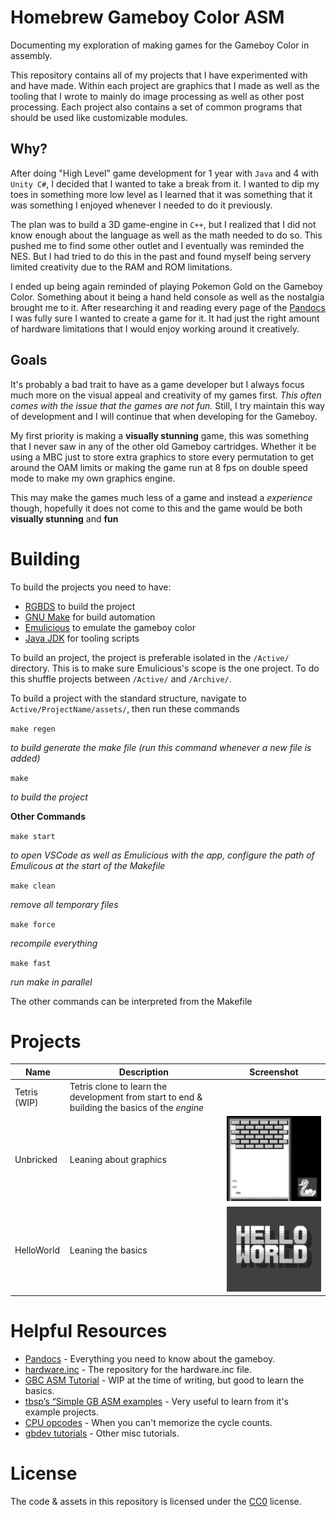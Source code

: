 # Homebrew Gameboy Color ASM

Documenting my exploration of making games for the Gameboy Color in assembly.


This repository contains all of my projects that I have experimented with and have made. Within each project are graphics that I made as well as the tooling that I wrote to mainly do image processing as well as other post processing. Each project also contains a set of common programs that should be used like customizable modules.

## Why?

After doing "High Level" game development for 1 year with `Java` and 4 with `Unity C#`, I decided that I wanted to take a break from it. I wanted to dip my toes in something more low level as I learned that it was something that it was something I enjoyed whenever I needed to do it previously. 

The plan was to build a 3D game-engine in `C++`, but I realized that I did not know enough about the language as well as the math needed to do so. This pushed me to find some other outlet and I eventually was reminded the NES. But I had tried to do this in the past and found myself being servery limited creativity due to the RAM and ROM limitations. 

I ended up being again reminded of playing Pokemon Gold on the Gameboy Color. Something about it being a hand held console as well as the nostalgia brought me to it. After researching it and reading every page of the [Pandocs](https://gbdev.io/pandocs/) I was fully sure I wanted to create a game for it. It had just the right amount of hardware limitations that I would enjoy working around it creatively.

## Goals

It's probably a bad trait to have as a game developer but I always focus much more on the visual appeal and creativity of my games first. *This often comes with the issue that the games are not fun.* Still, I try maintain this way of development and I will continue that when developing for the Gameboy.

My first priority is making a **visually stunning** game, this was something that I never saw in any of the other old Gameboy cartridges. Whether it be using a MBC just to store extra graphics to store every permutation to get around the OAM limits or making the game run at 8 fps on double speed mode to make my own graphics engine.

This may make the games much less of a game and instead a *experience* though, hopefully it does not come to this and the game would be both **visually stunning** and **fun**

# Building

To build the projects you need to have:
- [RGBDS](https://rgbds.gbdev.io/install/) to build the project
- [GNU Make](https://www.gnu.org/software/make/) for build automation
- [Emulicious](https://emulicious.net/downloads/) to emulate the gameboy color
- [Java JDK](https://www.oracle.com/java/technologies/downloads/) for tooling scripts

To build an project, the project is preferable isolated in the `/Active/` directory. This is to make sure Emulicious's scope is the one project. To do this shuffle projects between `/Active/` and `/Archive/`.

To build a project with the standard structure, navigate to `Active/ProjectName/assets/`, then run these commands

`make regen` 

*to build generate the make file (run this command whenever a new file is added)*

`make` 

*to build the project*

**Other Commands**

`make start` 

*to open VSCode as well as Emulicious with the app, configure the path of Emulicous at the start of the Makefile*

`make clean` 

*remove all temporary files*

`make force` 

*recompile everything*

`make fast` 

*run make in parallel*

The other commands can be interpreted from the Makefile

# Projects
| Name                           | Description                                                           | Screenshot                                                                                                                                |
|----------------------|-----------------------------------------------------------------------|-------------------------------------------------------------------------------------------------------------------------------------------|
|Tetris (WIP)       | Tetris clone to learn the development from start to end & building the basics of the *engine*                                        |
|Unbricked       | Leaning about graphics                                        |![Unbricked](https://github.com/sun3matthew/GameBoyDevelopment/blob/main/Images/Unbricked.png?raw=true)              |
|HelloWorld       | Leaning the basics                                         |![HelloWorld](https://github.com/sun3matthew/GameBoyDevelopment/blob/main/Images/HelloWorld.png?raw=true)              |

# Helpful Resources

- [Pandocs](https://gbdev.io/pandocs/) - Everything you need to know about the gameboy.
- [hardware.inc](https://github.com/gbdev/hardware.inc) - The repository for the hardware.inc file.
- [GBC ASM Tutorial](https://gbdev.io/gb-asm-tutorial/index) - WIP at the time of writing, but good to learn the basics.
- [tbsp’s “Simple GB ASM examples](https://github.com/tbsp/simple-gb-asm-examples) - Very useful to learn from it's example projects.
- [CPU opcodes](https://rgbds.gbdev.io/docs/v0.6.1/gbz80.7/) - When you can't memorize the cycle counts.
- [gbdev tutorials](https://gbdev.gg8.se/wiki/articles/Tutorials) - Other misc tutorials.


# License
The code & assets in this repository is licensed under the [CC0](https://creativecommons.org/publicdomain/zero/1.0/) license.
